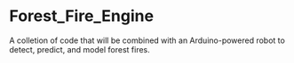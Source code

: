 # Forest_Fire_Engine

A colletion of code that will be combined with an Arduino-powered robot to detect, predict, and model forest fires.
